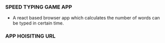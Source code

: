 ### SPEED TYPING GAME APP

- A react based browser app which calculates the number of words can be typed in certain time.

### APP HOISITING URL
